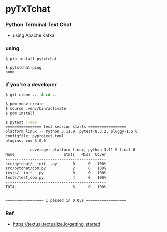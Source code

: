 # pyTxTchat
### Python Terminal Text Chat 
- using Apache Kafka

### using
```
$ pip install pytxtchat

$ pytxtchat-ping
pong
```

### if you're a developer
```bash
$ git clone ... & cd ...

$ pdm venv create
$ source .venv/bin/activate
$ pdm install

$ pytest --cov
================ test session starts =================
platform linux -- Python 3.11.9, pytest-8.3.2, pluggy-1.5.0
configfile: pyproject.toml
plugins: cov-5.0.0

---------- coverage: platform linux, python 3.11.9-final-0 -----------
Name                      Stmts   Miss  Cover
---------------------------------------------
src/pytchat/__init__.py       0      0   100%
src/pytchat/com.py            2      0   100%
tests/__init__.py             0      0   100%
tests/test_com.py             4      0   100%
---------------------------------------------
TOTAL                         6      0   100%


================= 1 passed in 0.05s ==================

```

### Ref
- https://textual.textualize.io/getting_started
